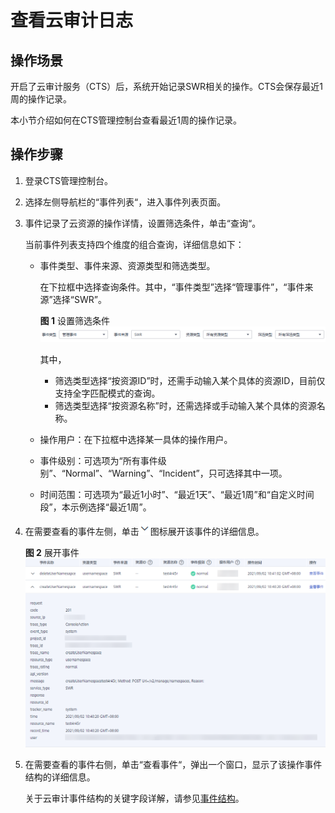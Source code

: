 # 查看云审计日志<a name="swr_01_0085"></a>

## 操作场景<a name="section483554534611"></a>

开启了云审计服务（CTS）后，系统开始记录SWR相关的操作。CTS会保存最近1周的操作记录。

本小节介绍如何在CTS管理控制台查看最近1周的操作记录。

## 操作步骤<a name="section148216154457"></a>

1.  登录CTS管理控制台。
2.  选择左侧导航栏的“事件列表“，进入事件列表页面。
3.  事件记录了云资源的操作详情，设置筛选条件，单击“查询“。

    当前事件列表支持四个维度的组合查询，详细信息如下：

    -   事件类型、事件来源、资源类型和筛选类型。

        在下拉框中选择查询条件。其中，“事件类型”选择“管理事件”，“事件来源”选择“SWR”。

        **图 1**  设置筛选条件<a name="fig8564232548"></a>  
        ![](figures/设置筛选条件.png "设置筛选条件")

        其中，

        -   筛选类型选择“按资源ID”时，还需手动输入某个具体的资源ID，目前仅支持全字匹配模式的查询。
        -   筛选类型选择“按资源名称”时，还需选择或手动输入某个具体的资源名称。

    -   操作用户：在下拉框中选择某一具体的操作用户。
    -   事件级别：可选项为“所有事件级别”、“Normal”、“Warning”、“Incident”，只可选择其中一项。
    -   时间范围：可选项为“最近1小时”、“最近1天”、“最近1周”和“自定义时间段”，本示例选择“最近1周”。

4.  在需要查看的事件左侧，单击![](figures/13-2-2.png)图标展开该事件的详细信息。

    **图 2**  展开事件<a name="fig4625230101910"></a>  
    ![](figures/展开事件.png "展开事件")

5.  在需要查看的事件右侧，单击“查看事件“，弹出一个窗口，显示了该操作事件结构的详细信息。

    关于云审计事件结构的关键字段详解，请参见[事件结构](https://support.huaweicloud.com/usermanual-cts/cts_03_0010.html)。


